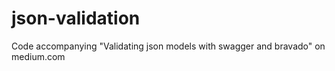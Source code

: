 # json-validation
Code accompanying "Validating json models with swagger and bravado" on medium.com

